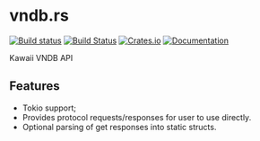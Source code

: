 vndb.rs
==============

[![Build status](https://ci.appveyor.com/api/projects/status/t724aobabcjeq675/branch/master?svg=true)](https://ci.appveyor.com/project/DoumanAsh/vndb-rs/branch/master)
[![Build Status](https://travis-ci.org/DoumanAsh/vndb.rs.svg?branch=master)](https://travis-ci.org/DoumanAsh/vndb.rs)
[![Crates.io](https://img.shields.io/crates/v/vndb.svg)](https://crates.io/crates/vndb)
[![Documentation](https://docs.rs/vndb/badge.svg)](https://docs.rs/crate/vndb/)

Kawaii VNDB API

## Features
* Tokio support;
* Provides protocol requests/responses for user to use directly.
* Optional parsing of get responses into static structs.
